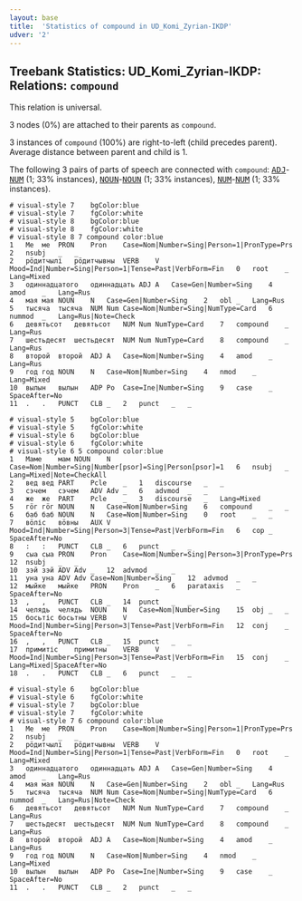 ```yaml
---
layout: base
title:  'Statistics of compound in UD_Komi_Zyrian-IKDP'
udver: '2'
---
```


## Treebank Statistics: UD_Komi_Zyrian-IKDP: Relations: `compound`

This relation is universal.

3 nodes (0%) are attached to their parents as `compound`.

3 instances of `compound` (100%) are right-to-left (child precedes parent).
Average distance between parent and child is 1.

The following 3 pairs of parts of speech are connected with `compound`: <tt><a href="kpv_ikdp-pos-ADJ.html">ADJ</a></tt>-<tt><a href="kpv_ikdp-pos-NUM.html">NUM</a></tt> (1; 33% instances), <tt><a href="kpv_ikdp-pos-NOUN.html">NOUN</a></tt>-<tt><a href="kpv_ikdp-pos-NOUN.html">NOUN</a></tt> (1; 33% instances), <tt><a href="kpv_ikdp-pos-NUM.html">NUM</a></tt>-<tt><a href="kpv_ikdp-pos-NUM.html">NUM</a></tt> (1; 33% instances).


~~~ conllu
# visual-style 7	bgColor:blue
# visual-style 7	fgColor:white
# visual-style 8	bgColor:blue
# visual-style 8	fgColor:white
# visual-style 8 7 compound	color:blue
1	Ме	ме	PRON	Pron	Case=Nom|Number=Sing|Person=1|PronType=Prs	2	nsubj	_	_
2	рӧдитчылі	рӧдитчывны	VERB	V	Mood=Ind|Number=Sing|Person=1|Tense=Past|VerbForm=Fin	0	root	_	Lang=Mixed
3	одиннадцатого	одиннадцать	ADJ	A	Case=Gen|Number=Sing	4	amod	_	Lang=Rus
4	мая	мая	NOUN	N	Case=Gen|Number=Sing	2	obl	_	Lang=Rus
5	тысяча	тысяча	NUM	Num	Case=Nom|Number=Sing|NumType=Card	6	nummod	_	Lang=Rus|Note=Check
6	девятьсот	девятьсот	NUM	Num	NumType=Card	7	compound	_	Lang=Rus
7	шестьдесят	шестьдесят	NUM	Num	NumType=Card	8	compound	_	Lang=Rus
8	второй	второй	ADJ	A	Case=Nom|Number=Sing	4	amod	_	Lang=Rus
9	год	год	NOUN	N	Case=Nom|Number=Sing	4	nmod	_	Lang=Mixed
10	вылын	вылын	ADP	Po	Case=Ine|Number=Sing	9	case	_	SpaceAfter=No
11	.	.	PUNCT	CLB	_	2	punct	_	_

~~~


~~~ conllu
# visual-style 5	bgColor:blue
# visual-style 5	fgColor:white
# visual-style 6	bgColor:blue
# visual-style 6	fgColor:white
# visual-style 6 5 compound	color:blue
1	Маме	мам	NOUN	N	Case=Nom|Number=Sing|Number[psor]=Sing|Person[psor]=1	6	nsubj	_	Lang=Mixed|Note=CheckAll
2	вед	вед	PART	Pcle	_	1	discourse	_	_
3	сэчем	сэчем	ADV	Adv	_	6	advmod	_	_
4	же	же	PART	Pcle	_	3	discourse	_	Lang=Mixed
5	гӧг	гӧг	NOUN	N	Case=Nom|Number=Sing	6	compound	_	_
6	баб	баб	NOUN	N	Case=Nom|Number=Sing	0	root	_	_
7	вӧліс	вӧвны	AUX	V	Mood=Ind|Number=Sing|Person=3|Tense=Past|VerbForm=Fin	6	cop	_	SpaceAfter=No
8	:	:	PUNCT	CLB	_	6	punct	_	_
9	сыа	сыа	PRON	Pron	Case=Nom|Number=Sing|Person=3|PronType=Prs	12	nsubj	_	_
10	зэй	зэй	ADV	Adv	_	12	advmod	_	_
11	уна	уна	ADV	Adv	Case=Nom|Number=Sing	12	advmod	_	_
12	мыйке	мыйке	PRON	Pron	_	6	parataxis	_	SpaceAfter=No
13	,	,	PUNCT	CLB	_	14	punct	_	_
14	челядь	челядь	NOUN	N	Case=Nom|Number=Sing	15	obj	_	_
15	босьтіс	босьтны	VERB	V	Mood=Ind|Number=Sing|Person=3|Tense=Past|VerbForm=Fin	12	conj	_	SpaceAfter=No
16	,	,	PUNCT	CLB	_	15	punct	_	_
17	примитіс	примитны	VERB	V	Mood=Ind|Number=Sing|Person=3|Tense=Past|VerbForm=Fin	15	conj	_	Lang=Mixed|SpaceAfter=No
18	.	.	PUNCT	CLB	_	6	punct	_	_

~~~


~~~ conllu
# visual-style 6	bgColor:blue
# visual-style 6	fgColor:white
# visual-style 7	bgColor:blue
# visual-style 7	fgColor:white
# visual-style 7 6 compound	color:blue
1	Ме	ме	PRON	Pron	Case=Nom|Number=Sing|Person=1|PronType=Prs	2	nsubj	_	_
2	рӧдитчылі	рӧдитчывны	VERB	V	Mood=Ind|Number=Sing|Person=1|Tense=Past|VerbForm=Fin	0	root	_	Lang=Mixed
3	одиннадцатого	одиннадцать	ADJ	A	Case=Gen|Number=Sing	4	amod	_	Lang=Rus
4	мая	мая	NOUN	N	Case=Gen|Number=Sing	2	obl	_	Lang=Rus
5	тысяча	тысяча	NUM	Num	Case=Nom|Number=Sing|NumType=Card	6	nummod	_	Lang=Rus|Note=Check
6	девятьсот	девятьсот	NUM	Num	NumType=Card	7	compound	_	Lang=Rus
7	шестьдесят	шестьдесят	NUM	Num	NumType=Card	8	compound	_	Lang=Rus
8	второй	второй	ADJ	A	Case=Nom|Number=Sing	4	amod	_	Lang=Rus
9	год	год	NOUN	N	Case=Nom|Number=Sing	4	nmod	_	Lang=Mixed
10	вылын	вылын	ADP	Po	Case=Ine|Number=Sing	9	case	_	SpaceAfter=No
11	.	.	PUNCT	CLB	_	2	punct	_	_

~~~


